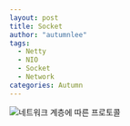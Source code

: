 ```yaml
---
layout: post
title: Socket
author: "autumnlee"
tags: 
  - Netty
  - NIO
  - Socket
  - Network
categories: Autumn
---
```



![네트워크 계층에 따른 프로토콜](https://opendevelopergroup.github.io/assets/autumnlee/network_programming/20180816_network01.JPG)

